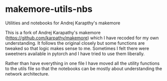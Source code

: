 # makemore-utils-nbs
Utilities and notebooks for Andrej Karapthy's makemore

This is a fork of Andrej Karapathy's makemore (https://github.com/karpathy/makemore) which I have recoded for my own understanding. It follows the original closely but some functions are tweaked so that logic makes sense to me. Sometimes I felt there were sweetners available in pytorch and I have tried to use them liberally.

Rather than have everything in one file I have moved all the utility functions to the utils file so that the notebooks can be mostly about understanding the network architecture. 
